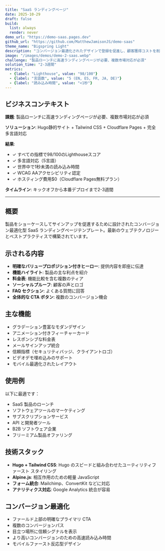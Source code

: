 ```yaml
---
title: "SaaS ランディングページ"
date: 2025-10-29
draft: false
build:
  list: always
  render: never
demo_url: "https://demo-saas.pages.dev"
github_url: "https://github.com/MatthewJamisonJS/demo-saas"
theme_name: "Bigspring Light"
description: "コンバージョン最適化されたデザインで登録を促進し、顧客獲得コストを削減。明確な価値提案、魅力的な料金設定、信頼構築要素が訪問者を有料顧客に変換—迅速、プロフェッショナル、グローバル展開を前提に構築。"
image: "/images/demos/demo-2-saas.webp"
challenge: "製品ローンチに高速ランディングページが必要、複数市場対応が必須"
solution_time: "2-3週間"
metrics:
  - {label: "Lighthouse", value: "98/100"}
  - {label: "言語数", value: "5 (EN, ES, FR, JA, DE)"}
  - {label: "読み込み時間", value: "<1秒"}
---
```


## ビジネスコンテキスト

**課題**: 製品ローンチに高速ランディングページが必要、複数市場対応が必須

**ソリューション**: Hugo静的サイト + Tailwind CSS + Cloudflare Pages + 完全多言語対応

**結果**:
- ✓ すべての指標で98/100のLighthouseスコア
- ✓ 多言語対応（5言語）
- ✓ 世界中で1秒未満の読み込み時間
- ✓ WCAG AAアクセシビリティ認定
- ✓ ホスティング費用$0（Cloudflare Pages無料プラン）

**タイムライン**: キックオフから本番デプロイまで2-3週間

---

## 概要

製品をショーケースしてサインアップを促進するために設計されたコンバージョン最適化型 SaaS ランディングページテンプレート。最新のウェブテクノロジーとベストプラクティスで構築されています。

## 示される内容

- **明確なバリュープロポジション付きヒーロー**: 提供内容を即座に伝達
- **機能ハイライト**: 製品の主な利点を紹介
- **料金表**: 機能比較を含む複数のティア
- **ソーシャルプルーフ**: 顧客の声とロゴ
- **FAQ セクション**: よくある質問に回答
- **全体的な CTA ボタン**: 複数のコンバージョン機会

## 主な機能

- グラデーション豊富なモダンデザイン
- アニメーション付きフィーチャーカード
- レスポンシブな料金表
- メールサインアップ統合
- 信頼指標（セキュリティバッジ、クライアントロゴ）
- ビデオデモ埋め込みのサポート
- モバイル最適化されたレイアウト

## 使用例

以下に最適です：
- SaaS 製品のローンチ
- ソフトウェアツールのマーケティング
- サブスクリプションサービス
- API と開発者ツール
- B2B ソフトウェア企業
- フリーミアム製品オファリング

## 技術スタック

- **Hugo + Tailwind CSS**: Hugo のスピードと組み合わせたユーティリティファースト スタイリング
- **Alpine.js**: 相互作用のための軽量 JavaScript
- **フォーム統合**: Mailchimp、ConvertKit などに対応
- **アナリティクス対応**: Google Analytics 統合が容易

## コンバージョン最適化

- ファールド上部の明確なプライマリ CTA
- 複数のコンバージョンパス
- 目立つ場所に信頼シグナルを表示
- より高いコンバージョンのための高速読み込み時間
- モバイルファースト反応型デザイン
